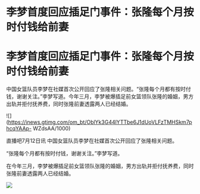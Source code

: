 # 李梦首度回应插足门事件：张隆每个月按时付钱给前妻

# 李梦首度回应插足门事件：张隆每个月按时付钱给前妻

中国女篮队员李梦在社媒首次公开回应了张隆相关问题。“张隆每个月都有按时付钱，谢谢关注。”李梦写道。今年三月，李梦被爆插足前女篮领队张隆的婚姻，男方出轨并拒付抚养费，同时张隆前妻透露两人已经结婚。

![](https://inews.gtimg.com/om_bt/OblYk3G44lYTTbe6J1dUoVLFzTMHSkm7phcqYAAp-
WZdsAA/1000)

直播吧7月12日讯 中国女篮队员李梦在社媒首次公开回应了张隆相关问题。

“张隆每个月都有按时付钱，谢谢关注。”李梦写道。

在今年三月，李梦被爆插足前女篮领队张隆的婚姻，男方出轨并拒付抚养费，同时张隆前妻透露两人已经结婚。

![](https://inews.gtimg.com/om_bt/OUtQLtKUZ2Mlyu2hdqH2H2wO6DZqDAN8vi2pI2PEKZcIYAA/1000)


